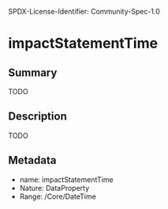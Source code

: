 SPDX-License-Identifier: Community-Spec-1.0

# impactStatementTime

## Summary

TODO

## Description

TODO

## Metadata

- name: impactStatementTime
- Nature: DataProperty
- Range: /Core/DateTime

